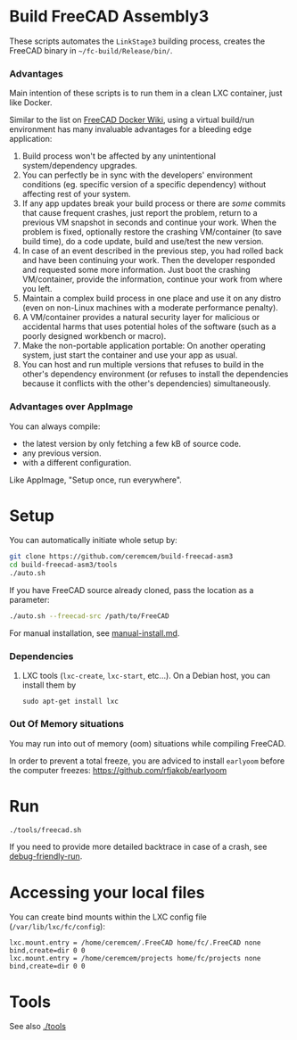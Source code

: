# Build FreeCAD Assembly3

These scripts automates the `LinkStage3` building process, creates the FreeCAD binary in `~/fc-build/Release/bin/`. 

### Advantages 

Main intention of these scripts is to run them in a clean LXC container, just like Docker. 

Similar to the list on [FreeCAD Docker Wiki](https://wiki.freecadweb.org/Compile_on_Docker), using a virtual build/run environment has many invaluable advantages for a bleeding edge application:

1. Build process won't be affected by any unintentional system/dependency upgrades. 
2. You can perfectly be in sync with the developers' environment conditions (eg. specific version of a specific dependency) without affecting rest of your system.
3. If any app updates break your build process or there are *some* commits that cause frequent crashes, just report the problem, return to a previous VM snapshot in seconds and continue your work. When the problem is fixed, optionally restore the crashing VM/container (to save build time), do a code update, build and use/test the new version. 
4. In case of an event described in the previous step, you had rolled back and have been continuing your work. Then the developer responded and requested some more information. Just boot the crashing VM/container, provide the information, continue your work from where you left. 
5. Maintain a complex build process in one place and use it on any distro (even on non-Linux machines with a moderate performance penalty). 
6. A VM/container provides a natural security layer for malicious or accidental harms that uses potential holes of the software (such as a poorly designed workbench or macro).
7. Make the non-portable application portable: On another operating system, just start the container and use your app as usual. 
8. You can host and run multiple versions that refuses to build in the other's dependency environment (or refuses to install the dependencies because it conflicts with the other's dependencies) simultaneously. 

### Advantages over AppImage

You can always compile: 
* the latest version by only fetching a few kB of source code.
* any previous version. 
* with a different configuration. 

Like AppImage, "Setup once, run everywhere".

# Setup

You can automatically initiate whole setup by: 

```bash
git clone https://github.com/ceremcem/build-freecad-asm3
cd build-freecad-asm3/tools
./auto.sh
```

If you have FreeCAD source already cloned, pass the location as a parameter:

```bash
./auto.sh --freecad-src /path/to/FreeCAD
```

For manual installation, see [manual-install.md](./manual-install.md).

### Dependencies 

1. LXC tools (`lxc-create`, `lxc-start`, etc...). On a Debian host, you can install them by 

       sudo apt-get install lxc


### Out Of Memory situations 

You may run into out of memory (oom) situations while compiling FreeCAD.

In order to prevent a total freeze, you are adviced to install `earlyoom` before the computer freezes: https://github.com/rfjakob/earlyoom

# Run 

```bash
./tools/freecad.sh
```

If you need to provide more detailed backtrace in case of a crash, see [debug-friendly-run](./debug-friendly-run.md).

# Accessing your local files 

You can create bind mounts within the LXC config file (`/var/lib/lxc/fc/config`): 

```
lxc.mount.entry = /home/ceremcem/.FreeCAD home/fc/.FreeCAD none bind,create=dir 0 0
lxc.mount.entry = /home/ceremcem/projects home/fc/projects none bind,create=dir 0 0
```

# Tools 

See also [./tools](./tools)

